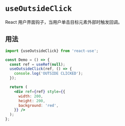 # `useOutsideClick`

React 用户界面钩子，当用户单击目标元素外部时触发回调。


## 用法

```jsx
import {useOutsideClick} from 'react-use';

const Demo = () => {
  const ref = useRef(null);
  useOutsideClick(ref, () => {
    console.log('OUTSIDE CLICKED');
  });

  return (
    <div ref={ref} style={{
      width: 200,
      height: 200,
      background: 'red',
    }} />
  );
};
```
